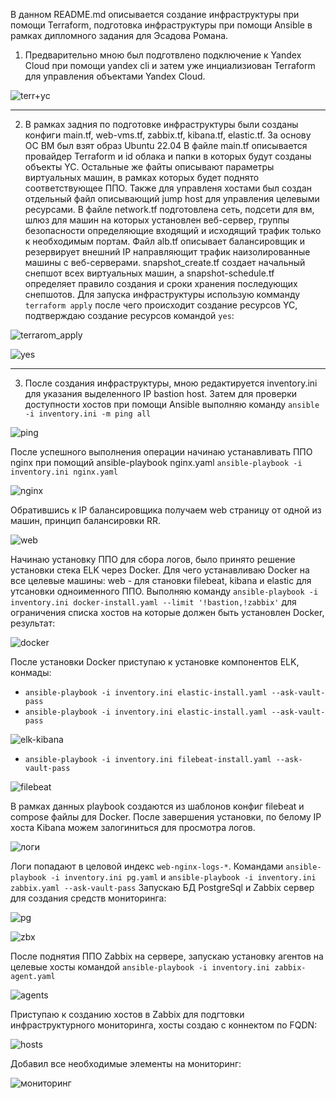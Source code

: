 В данном README.md описывается создание инфраструктуры при помощи Terraform, подготовка инфраструктуры при помощи Ansible в рамках дипломного задания для Эсадова Романа.
1. Предварительно мною был подготвлено подключение к Yandex Cloud при помощи yandex cli и затем уже инциализиован Terraform для управления объектами Yandex Cloud.
   
![terr+yc](https://github.com/BeastieBoy93/diploma/blob/master/terr%2Byc.png)

---
2. В рамках задния по подготовке инфраструктуры были созданы конфиги main.tf, web-vms.tf, zabbix.tf, kibana.tf, elastic.tf. За основу ОС ВМ был взят образ Ubuntu 22.04
В файле main.tf описывается провайдер Terraform и id облака и папки в которых будут созданы объекты YC.
Остальные же файты описывают параметры виртуальных машин, в рамках которых будет поднято соответствующее ППО.
Также для управленя хостами был создан отдельный файл описывающий jump host для управления целевыми ресурсами.
В файле network.tf подготовлена сеть, подсети для вм, шлюз для машин на которых установлен веб-сервер, группы безопасности определяющие входящий и исходящий трафик только к необходимым портам.
Файл alb.tf описывает балансировщик и резервирует внешний IP направляющит трафик наизолированные машины с веб-серверами.
snapshot_create.tf создает начальный снепшот всех виртуальных машин, а snapshot-schedule.tf определяет правило создания и сроки хранения последующих снепшотов.
Для запуска инфраструктуры использую комманду ```terraform apply``` после чего происходит создание ресурсов YC, подтверждаю создание ресурсов командой ```yes```:

![terrarom_apply](https://github.com/BeastieBoy93/diploma/blob/master/terraform_apply.png)

![yes](https://github.com/BeastieBoy93/diploma/blob/master/yes.png)

---
3. После создания инфраструктуры, мною редактируется inventory.ini для указания выделенного IP bastion host. Затем для проверки доступности хостов при помощи Ansible выполняю команду ```ansible -i inventory.ini -m ping all```
   
![ping](https://github.com/BeastieBoy93/diploma/blob/master/ping.png)

После успешного выполнения операции начинаю устанавливать ППО nginx при помощий ansible-playbook nginx.yaml ```ansible-playbook -i inventory.ini nginx.yaml```

![nginx](https://github.com/BeastieBoy93/diploma/blob/master/nginx.png)

Обратившись к IP балансировщика получаем web страницу от одной из машин, принцип балансировки RR.

![web](https://github.com/BeastieBoy93/diploma/blob/master/web.png)

Начинаю установку ППО для сбора логов, было принято решение установки стека ELK через Docker. Для чего устанавливаю Docker на все целевые машины: web - для становки filebeat, kibana и elastic для утсановки одноименного ППО.
Выполняю команду ```ansible-playbook -i inventory.ini docker-install.yaml --limit '!bastion,!zabbix'``` для ограничения списка хостов на которые должен быть установлен Docker, результат:

![docker](https://github.com/BeastieBoy93/diploma/blob/master/docker.png)

После установки Docker приступаю к установке компонентов ELK, конмады:
* ```ansible-playbook -i inventory.ini elastic-install.yaml --ask-vault-pass```
* ```ansible-playbook -i inventory.ini elastic-install.yaml --ask-vault-pass```
  
![elk-kibana](https://github.com/BeastieBoy93/diploma/blob/master/elk-kibana.png)

* ```ansible-playbook -i inventory.ini filebeat-install.yaml --ask-vault-pass```
  
![filebeat](https://github.com/BeastieBoy93/diploma/blob/master/filebeat.png)

В рамках данных playbook создаются из шаблонов конфиг filebeat и compose файлы для Docker. После завершения установки, по белому IP хоста Kibana можем залогиниться для просмотра логов.

![логи](https://github.com/BeastieBoy93/diploma/blob/master/%D0%BB%D0%BE%D0%B3%D0%B8.png)

Логи попадают в целовой индекс `web-nginx-logs-*`.
Командами ```ansible-playbook -i inventory.ini pg.yaml``` и ```ansible-playbook -i inventory.ini zabbix.yaml --ask-vault-pass``` Запускаю БД PostgreSql и Zabbix сервер для создания средств мониторинга:

![pg](https://github.com/BeastieBoy93/diploma/blob/master/pg.png)

![zbx](https://github.com/BeastieBoy93/diploma/blob/master/zbx.png)

После поднятия ППО Zabbix на сервере, запускаю установку агентов на целевые хосты командой ```ansible-playbook -i inventory.ini zabbix-agent.yaml```

![agents](https://github.com/BeastieBoy93/diploma/blob/master/agents.png)

Приступаю к созданию хостов в Zabbix для подгтовки инфраструктурного мониторинга, хосты создаю с коннектом по FQDN:

![hosts](https://github.com/BeastieBoy93/diploma/blob/master/hosts.png)

Добавил все необходимые элементы на мониторинг:

![мониторинг](https://github.com/BeastieBoy93/diploma/blob/master/%D0%BC%D0%BE%D0%BD%D0%B8%D1%82%D0%BE%D1%80%D0%B8%D0%BD%D0%B3.png)
